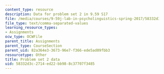 ```yaml
---
content_type: resource
description: Data for problem set 2 in 9.59 S17
file: /media/courses/9-59j-lab-in-psycholinguistics-spring-2017/58332d3c2714ed22bb988c37707f3485_pset2_data2.csv
file_type: text/comma-separated-values
learning_resource_types:
- Assignments
ocw_type: OCWFile
parent_title: Assignments
parent_type: CourseSection
parent_uid: 82a364e3-3673-96e7-f366-ede5ad09fbb3
resourcetype: Other
title: Problem set 2 data
uid: 58332d3c-2714-ed22-bb98-8c37707f3485
---
```

